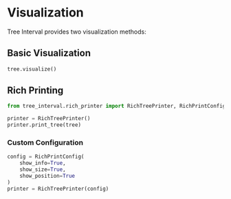 
# Visualization

Tree Interval provides two visualization methods:

## Basic Visualization
```python
tree.visualize()
```

## Rich Printing
```python
from tree_interval.rich_printer import RichTreePrinter, RichPrintConfig

printer = RichTreePrinter()
printer.print_tree(tree)
```

### Custom Configuration
```python
config = RichPrintConfig(
    show_info=True,
    show_size=True,
    show_position=True
)
printer = RichTreePrinter(config)
```
